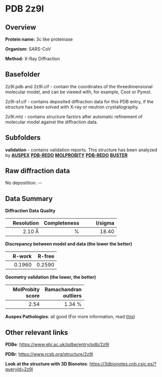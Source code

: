 # PDB 2z9l

## Overview

**Protein name:** 3c like proteinase

**Organism:** SARS-CoV

**Method:** X-Ray Diffraction

## Basefolder

2z9l.pdb and 2z9l.cif - contain the coordinates of the threedimensional molecular model, and can be viewed with, for example, Coot or Pymol.

2z9l-sf.cif - contains deposited diffraction data for this PDB entry, if the structure has been solved with X-ray or neutron crystallography.

2z9l.mtz - contains structure factors after automatic refinement of molecular model against the diffraction data.

## Subfolders





**validation** - contains validation reports. This structure has been analyzed by [**AUSPEX**](https://github.com/thorn-lab/coronavirus_structural_task_force/tree/master/pdb/3c_like_proteinase/SARS-CoV/2z9l/validation/auspex) [**PDB-REDO**](https://github.com/thorn-lab/coronavirus_structural_task_force/tree/master/pdb/3c_like_proteinase/SARS-CoV/2z9l/validation/pdb-redo) [**MOLPROBITY**](https://github.com/thorn-lab/coronavirus_structural_task_force/tree/master/pdb/3c_like_proteinase/SARS-CoV/2z9l/validation/molprobity) [**PDB-REDO**](https://github.com/thorn-lab/coronavirus_structural_task_force/blob/master/pdb/3c_like_proteinase/SARS-CoV/2z9l/validation/Xtriage_output.log) [**BUSTER**](https://www.globalphasing.com/buster/wiki/index.cgi?Covid19Pdb2Z9L)

## Raw diffraction data

No depostition. --<br> 

## Data Summary
**Diffraction Data Quality**

|   | Resolution | Completeness| I/sigma |
|---|-------------:|----------------:|--------------:|
|   |2.10 Å|      %|<img width=50/>18.40|

**Discrepancy between model and data (the lower the better)**

|   | **R-work**| **R-free**   
|---|-------------:|----------------:|           
||  0.1960|  0.2590|

**Geometry validation (the lower, the better)**

|   |**MolProbity<br>score**| **Ramachandran<br>outliers** 
|---|-------------:|----------------:|
||  2.54|  1.34 %|

**Auspex Pathologies**: all good (For more information, read [this](https://github.com/thorn-lab/coronavirus_structural_task_force/blob/master/pdb/3c_like_proteinase/SARS-CoV/2z9l/validation/auspex/2z9l_auspex_comments.txt))

 



## Other relevant links 
**PDBe**:  https://www.ebi.ac.uk/pdbe/entry/pdb/2z9l
 
**PDBr**: https://www.rcsb.org/structure/2z9l 

**Look at the structure with 3D Bionotes**: https://3dbionotes.cnb.csic.es/?queryId=2z9l

